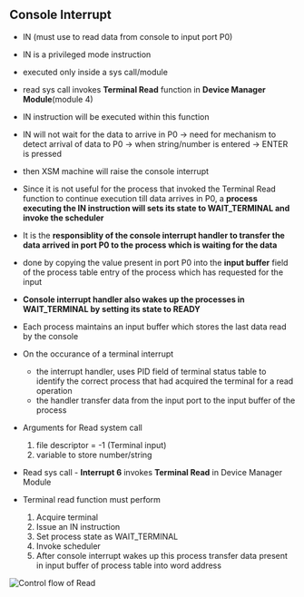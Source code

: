 ## Console Interrupt

- IN (must use to read data from console to input port P0)

- IN is a privileged mode instruction
- executed only inside a sys call/module

- read sys call invokes **Terminal Read** function in **Device Manager Module**(module 4)
- IN instruction will be executed within this function

- IN will not wait for the data to arrive in P0
    -> need for mechanism to detect arrival of data to P0
    -> when string/number is entered
    -> ENTER is pressed

- then XSM machine will raise the console interrupt

- Since it is not useful for the process that invoked the Terminal Read function to continue execution till data arrives in P0, a **process executing the IN instruction will sets its state to WAIT_TERMINAL and invoke the scheduler**

- It is the **responsiblity of the console interrupt handler to transfer the data arrived in port P0 to the process which is waiting for the data**

- done by copying the value present in port P0 into the **input buffer** field of the process table entry of the process which has requested for the input

- **Console interrupt handler also wakes up the processes in WAIT_TERMINAL by setting its state to READY**

- Each process maintains an input buffer which stores the last data read by the console

- On the occurance of a terminal interrupt
    - the interrupt handler, uses PID field of terminal status table to identify the correct process that had acquired the terminal for a read operation
    - the handler transfer data from the input port to the input buffer of the process

- Arguments for Read system call
    1. file descriptor = -1 (Terminal input)
    2. variable to store number/string

- Read sys call - **Interrupt 6** invokes **Terminal Read** in Device Manager Module

- Terminal read function must perform
    1. Acquire terminal
    2. Issue an IN instruction
    3. Set process state as WAIT_TERMINAL
    4. Invoke scheduler
    5. After console interrupt wakes up this process transfer data present in input buffer of process table into word address

![Control flow of Read](http://exposnitc.github.io/img/roadmap/read.png)
